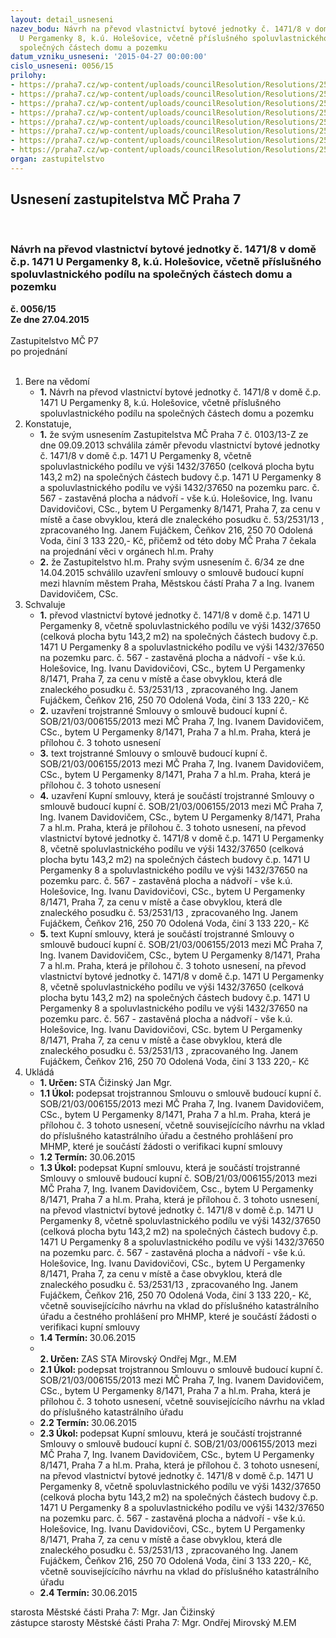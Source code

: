 ```yaml
---
layout: detail_usneseni
nazev_bodu: Návrh na převod vlastnictví bytové jednotky č. 1471/8 v domě č.p. 1471
  U Pergamenky 8, k.ú. Holešovice, včetně příslušného spoluvlastnického podílu na
  společných částech domu a pozemku
datum_vzniku_usneseni: '2015-04-27 00:00:00'
cislo_usneseni: 0056/15
prilohy:
- https://praha7.cz/wp-content/uploads/councilResolution/Resolutions/25539/3-15-priloha_01_davidovic15.doc
- https://praha7.cz/wp-content/uploads/councilResolution/Resolutions/25539/3-15-priloha_02_davidovic15.doc
- https://praha7.cz/wp-content/uploads/councilResolution/Resolutions/25539/3-15-priloha_03_davidovic15.doc
- https://praha7.cz/wp-content/uploads/councilResolution/Resolutions/25539/3-15-priloha_04_davidovic15.pdf
- https://praha7.cz/wp-content/uploads/councilResolution/Resolutions/25539/3-15-priloha_05_davidovic15.pdf
- https://praha7.cz/wp-content/uploads/councilResolution/Resolutions/25539/3-15-priloha_06_davidovic15.pdf
- https://praha7.cz/wp-content/uploads/councilResolution/Resolutions/25539/3-15-priloha_07_davidovic15.pdf
- https://praha7.cz/wp-content/uploads/councilResolution/Resolutions/25539/3-15-priloha_08_davidovic15.doc
organ: zastupitelstvo
---
```

<div id="ucUsn_pList" class="usn">
	<span><h2>Usnesení zastupitelstva MČ Praha 7 </h2>
<br></span><div class="standBody">
<span><h3>Návrh na převod vlastnictví bytové jednotky č. 1471/8 v domě č.p. 1471 U Pergamenky 8, k.ú. Holešovice, včetně příslušného spoluvlastnického podílu na společných částech domu a pozemku</h3></span><div class="center">
		<strong>č. 0056/15</strong><br>
	</div>
<div class="center">
		<strong>Ze dne 27.04.2015</strong><br><br>
	</div>Zastupitelstvo MČ P7<br> po projednání<br><br><ol>
<li>Bere na vědomí<ul><li>
<strong>1.</strong> Návrh na převod vlastnictví bytové jednotky č. 1471/8 v domě č.p. 1471 U Pergamenky 8, k.ú. Holešovice, včetně příslušného spoluvlastnického podílu na společných částech domu a pozemku</li></ul>
</li>
<li>Konstatuje,<ul>
<li>
<strong>1.</strong> že svým usnesením Zastupitelstva MČ Praha 7 č. 0103/13-Z ze dne 09.09.2013 schválila záměr převodu vlastnictví bytové jednotky č. 1471/8 v domě č.p. 1471 U Pergamenky 8, včetně spoluvlastnického podílu ve výši 1432/37650 (celková plocha bytu 143,2 m2) na společných částech budovy č.p. 1471 U Pergamenky 8 a spoluvlastnického podílu ve výši 1432/37650  na pozemku parc. č. 567 - zastavěná plocha a nádvoří - vše k.ú. Holešovice, Ing. Ivanu Davidovičovi, CSc., bytem U Pergamenky 8/1471, Praha 7, za cenu v místě a čase obvyklou, která dle znaleckého posudku č. 53/2531/13 , zpracovaného Ing. Janem Fujáčkem, Čeňkov 216, 250 70 Odolená Voda, činí 3 133 220,- Kč, přičemž od této doby MČ Praha 7 čekala na projednání věci v orgánech hl.m. Prahy</li>
<li>
<strong>2.</strong> že Zastupitelstvo hl.m. Prahy svým usnesením č. 6/34 ze dne 14.04.2015 schválilo uzavření smlouvy o smlouvě budoucí kupní mezi hlavním městem Praha, Městskou částí Praha 7 a Ing. Ivanem Davidovičem, CSc.</li>
</ul>
</li>
<li>Schvaluje<ul>
<li>
<strong>1.</strong> převod vlastnictví bytové jednotky č. 1471/8 v domě č.p. 1471 U Pergamenky 8, včetně spoluvlastnického podílu ve výši 1432/37650 (celková plocha bytu 143,2 m2) na společných částech budovy č.p. 1471 U Pergamenky 8 a spoluvlastnického podílu ve výši 1432/37650 na pozemku parc. č. 567 - zastavěná plocha a nádvoří - vše k.ú. Holešovice, Ing. Ivanu Davidovičovi, CSc., bytem U Pergamenky 8/1471, Praha 7, za cenu v místě a čase obvyklou, která dle znaleckého posudku č. 53/2531/13 , zpracovaného Ing. Janem Fujáčkem, Čeňkov 216, 250 70 Odolená Voda, činí 3 133 220,- Kč</li>
<li>
<strong>2.</strong> uzavření trojstranné Smlouvy o smlouvě budoucí kupní č. SOB/21/03/006155/2013 mezi MČ Praha 7, Ing. Ivanem Davidovičem, CSc., bytem U Pergamenky 8/1471, Praha 7 a hl.m. Praha, která je přílohou č. 3 tohoto usnesení</li>
<li>
<strong>3.</strong> text trojstranné Smlouvy o smlouvě budoucí kupní č. SOB/21/03/006155/2013 mezi MČ Praha 7, Ing. Ivanem Davidovičem, CSc., bytem U Pergamenky 8/1471, Praha 7 a hl.m. Praha, která je přílohou č. 3 tohoto usnesení</li>
<li>
<strong>4.</strong> uzavření Kupní smlouvy, která je součástí trojstranné Smlouvy o smlouvě budoucí kupní č. SOB/21/03/006155/2013 mezi MČ Praha 7, Ing. Ivanem Davidovičem, CSc., bytem U Pergamenky 8/1471, Praha 7 a hl.m. Praha, která je přílohou č. 3 tohoto usnesení, na převod vlastnictví bytové jednotky č. 1471/8 v domě č.p. 1471 U Pergamenky 8, včetně spoluvlastnického podílu ve výši 1432/37650 (celková plocha bytu 143,2 m2) na společných částech budovy č.p. 1471 U Pergamenky 8 a spoluvlastnického podílu ve výši 1432/37650 na pozemku parc. č. 567 - zastavěná plocha a nádvoří - vše k.ú. Holešovice, Ing. Ivanu Davidovičovi, CSc., bytem U Pergamenky 8/1471, Praha 7, za cenu v místě a čase obvyklou, která dle znaleckého posudku č. 53/2531/13 , zpracovaného Ing. Janem Fujáčkem, Čeňkov 216, 250 70 Odolená Voda, činí 3 133 220,- Kč</li>
<li>
<strong>5.</strong> text Kupní smlouvy, která je součástí trojstranné Smlouvy o smlouvě budoucí kupní č. SOB/21/03/006155/2013 mezi MČ Praha 7, Ing. Ivanem Davidovičem, CSc., bytem U Pergamenky 8/1471, Praha 7 a hl.m. Praha, která je přílohou č. 3 tohoto usnesení, na převod vlastnictví bytové jednotky č. 1471/8 v domě č.p. 1471 U Pergamenky 8, včetně spoluvlastnického podílu ve výši 1432/37650 (celková plocha bytu 143,2 m2) na společných částech budovy č.p. 1471 U Pergamenky 8 a spoluvlastnického podílu ve výši 1432/37650 na pozemku parc. č. 567 - zastavěná plocha a nádvoří - vše k.ú. Holešovice, Ing. Ivanu Davidovičovi, CSc. bytem U Pergamenky 8/1471, Praha 7, za cenu v místě a čase obvyklou, která dle znaleckého posudku č. 53/2531/13 , zpracovaného Ing. Janem Fujáčkem, Čeňkov 216, 250 70 Odolená Voda, činí 3 133 220,- Kč</li>
</ul>
</li>
<li>Ukládá<ul>
<li>
<strong>1. Určen: </strong>STA Čižinský Jan Mgr.</li>
<li>
<strong>1.1 Úkol: </strong>podepsat trojstrannou Smlouvu o smlouvě budoucí kupní č. SOB/21/03/006155/2013 mezi MČ Praha 7, Ing. Ivanem Davidovičem, CSc., bytem U Pergamenky 8/1471, Praha 7 a hl.m. Praha, která je přílohou č. 3 tohoto usnesení, včetně souvisejícícího návrhu na vklad do příslušného katastrálního úřadu a čestného prohlášení pro MHMP, které je součástí žádosti o verifikaci kupní smlouvy</li>
<li>
<strong>1.2 Termín: </strong>30.06.2015</li>
<li>
<strong>1.3 Úkol: </strong>podepsat Kupní smlouvu, která je součástí trojstranné Smlouvy o smlouvě budoucí kupní č. SOB/21/03/006155/2013 mezi MČ Praha 7, Ing. Ivanem Davidovičem, Csc., bytem U Pergamenky 8/1471, Praha 7 a hl.m. Praha, která je přílohou č. 3 tohoto usnesení, na převod vlastnictví bytové jednotky č. 1471/8 v domě č.p. 1471 U Pergamenky 8, včetně spoluvlastnického podílu ve výši 1432/37650 (celková plocha bytu 143,2 m2) na společných částech budovy č.p. 1471 U Pergamenky 8 a spoluvlastnického podílu ve výši 1432/37650 na pozemku parc. č. 567 - zastavěná plocha a nádvoří - vše k.ú. Holešovice, Ing. Ivanu Davidovičovi, CSc., bytem U Pergamenky 8/1471, Praha 7, za cenu v místě a čase obvyklou, která dle znaleckého posudku č. 53/2531/13 , zpracovaného Ing. Janem Fujáčkem, Čeňkov 216, 250 70 Odolená Voda, činí 3 133 220,- Kč, včetně souvisejícícího návrhu na vklad do příslušného katastrálního úřadu a čestného prohlášení pro MHMP, které je součástí žádosti o verifikaci kupní smlouvy</li>
<li>
<strong>1.4 Termín: </strong>30.06.2015</li>
<li>
<strong><br>2. Určen: </strong>ZAS STA Mirovský Ondřej Mgr., M.EM</li>
<li>
<strong>2.1 Úkol: </strong>podepsat trojstrannou Smlouvu o smlouvě budoucí kupní č. SOB/21/03/006155/2013 mezi MČ Praha 7, Ing. Ivanem Davidovičem, CSc., bytem U Pergamenky 8/1471, Praha 7 a hl.m. Praha, která je přílohou č. 3 tohoto usnesení, včetně souvisejícícího návrhu na vklad do příslušného katastrálního úřadu</li>
<li>
<strong>2.2 Termín: </strong>30.06.2015</li>
<li>
<strong>2.3 Úkol: </strong>podepsat Kupní smlouvu, která je součástí trojstranné Smlouvy o smlouvě budoucí kupní č. SOB/21/03/006155/2013 mezi MČ Praha 7, Ing. Ivanem Davidovičem, CSc., bytem U Pergamenky 8/1471, Praha 7 a hl.m. Praha, která je přílohou č. 3 tohoto usnesení, na převod vlastnictví bytové jednotky č. 1471/8 v domě č.p. 1471 U Pergamenky 8, včetně spoluvlastnického podílu ve výši 1432/37650 (celková plocha bytu 143,2 m2) na společných částech budovy č.p. 1471 U Pergamenky 8 a spoluvlastnického podílu ve výši 1432/37650 na pozemku parc. č. 567 - zastavěná plocha a nádvoří - vše k.ú. Holešovice, Ing. Ivanu Davidovičovi, CSc., bytem U Pergamenky 8/1471, Praha 7, za cenu v místě a čase obvyklou, která dle znaleckého posudku č. 53/2531/13 , zpracovaného Ing. Janem Fujáčkem, Čeňkov 216, 250 70 Odolená Voda, činí 3 133 220,- Kč, včetně souvisejícícího návrhu na vklad do příslušného katastrálního úřadu</li>
<li>
<strong>2.4 Termín: </strong>30.06.2015</li>
</ul>
</li>
</ol>starosta Městské části Praha 7: Mgr. Jan Čižinský<br>zástupce starosty Městské části Praha 7: Mgr. Ondřej Mirovský M.EM
</div>
</div>